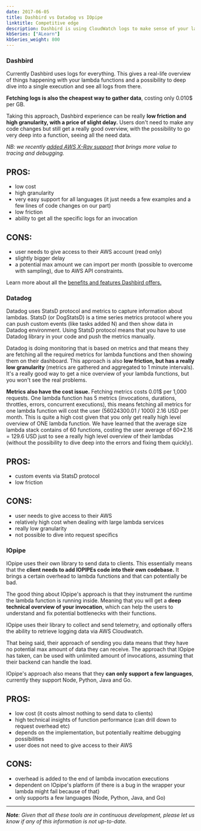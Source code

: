 ```yaml
---
date: 2017-06-05
title: Dashbird vs Datadog vs IOpipe
linktitle: Competitive edge
description: Dashbird is using CloudWatch logs to make sense of your lambda functions and to give an actionable overview.
kbSeries: ["ALearn"]
kbSeries_weight: 800
---
```


### Dashbird

Currently Dashbird uses logs for everything. This gives a real-life overview of things happening with your lambda functions and a possibility to deep dive into a single execution and see all logs from there.

**Fetching logs is also the cheapest way to gather data**, costing only 0.010$ per GB.

Taking this approach, Dashbird experience can be really **low friction and high granularity, with a price of slight delay.** Users don't need to make any code changes but still get a really good overview, with the possibility to go very deep into a function, seeing all the need data.

_NB: we recently <a href="https://dashbird.io/blog/tracing-lambda-functions-with-aws-x-ray/" target="blank"> added AWS X-Ray support<a/> that brings more value to tracing and debugging._

## PROS:
* low cost
* high granularity
* very easy support for all languages (it just needs a few examples and a few lines of code changes on our part)
* low friction
* ability to get all the specific logs for an invocation

## CONS:
* user needs to give access to their AWS account (read only)
* slightly bigger delay
* a potential max amount we can import per month (possible to overcome with sampling), due to AWS API constraints.

Learn more about all the <a href="https://dashbird.io/docs/learn/features/" target="_blank">benefits and features Dashbird offers.<a/>

### Datadog

Datadog uses StatsD protocol and metrics to capture information about lambdas. StatsD (or DogStatsD) is a time series metrics protocol where you can push custom events (like tasks added N) and then show data in Datadog environment. Using StatsD protocol means that you have to use Datadog library in your code and push the metrics manually.

Datadog is doing monitoring that is based on metrics and that means they are fetching all the required metrics for lambda functions and then showing them on their dashboard. This approach is also **low friction, but has a really low granularity** (metrics are gathered and aggregated to 1 minute intervals). It's a really good way to get a nice overview of your lambda functions, but you won't see the real problems.

**Metrics also have the cost issue.** Fetching metrics costs 0.01$ per 1,000 requests. One lambda function has 5 metrics (invocations, durations, throttles, errors, concurrent executions), this means fetching all metrics for one lambda function will cost the user (56024300.01 / 1000) 2.16 USD per month. This is quite a high cost given that you only get really high level overview of ONE lambda function. We have learned that the average size lambda stack contains of 60 functions, costing the user average of 60*2.16 = 129.6 USD just to see a really high level overview of their lambdas (without the possibility to dive deep into the errors and fixing them quickly).

## PROS:
* custom events via StatsD protocol
* low friction


## CONS:
* user needs to give access to their AWS
* relatively high cost when dealing with large lambda services
* really low granularity
* not possible to dive into request specifics

### IOpipe

IOpipe uses their own library to send data to clients. This essentially means that the **client needs to add IOPIPEs code into their own codebase.** It brings a certain overhead to lambda functions and that can potentially be bad.

The good thing about IOpipe's approach is that they instrument the runtime the lambda function is running inside. Meaning that you will get a **deep technical overview of your invocation**, which can help the users to understand and fix potential bottlenecks with their functions.

IOpipe uses their library to collect and send telemetry, and optionally offers the ability to retrieve logging data via AWS Cloudwatch.

That being said, their approach of sending you data means that they have no potential max amount of data they can receive. The approach that IOpipe has taken, can be used with unlimited amount of invocations, assuming that their backend can handle the load.

IOpipe's approach also means that they **can only support a few languages**, currently they support Node, Python, Java and Go.


## PROS:
* low cost (it costs almost nothing to send data to clients)
* high technical insights of function performance (can drill down to request overhead etc)
* depends on the implementation, but potentially realtime debugging possibilities
* user does not need to give access to their AWS



## CONS:
* overhead is added to the end of lambda invocation executions
* dependent on IOpipe's platform (if there is a bug in the wrapper your lambda might fail because of that)
* only supports a few languages (Node, Python, Java, and Go)


---
 _**Note**: Given that all these tools are in continuous development, please let us know if any of this information is not up-to-date._
